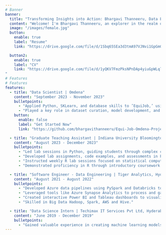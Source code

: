```yaml
---
# Banner
banner:
  title: "Transforming Insights into Action: Bhargavi Thanneeru, Data Enthusiast"
  content: "Welcome! I'm Bhargavi Thanneeru, an explorer in the realm of data science, passionate about unraveling insights and driving innovation. With a Bachelor's in Computer Science and a fervent dedication to learning, I'm committed to harnessing the power of data to tackle complex challenges and create meaningful impact. Let's embark on a journey of discovery together!"
  image: "/images/female.jpg"
  button:
    enable: true
    label: "Resume"
    link: "https://drive.google.com/file/d/1Sbq65SEa3d3tmA97VJNvi1GpGmGEFZdj/view?usp=drive_link"

  button2:
    enable: true
    label: "CV"
    link: "https://drive.google.com/file/d/1yQKV7FmzPksNPnDAp4yiuGpWLqlPugYc/view?usp=sharing
"
# Features
# Features
features:
  - title: "Data Scientist | Omdena"
    content: "September 2023 - November 2023"
    bulletpoints:
      - "Applied Python, SKLearn, and database skills to ’EquiJob,’ using advanced AI models (BERT, DistilBERT, RoBERTa, LSTM) to reduce job description bias and enhance inclusive hiring."
      - "Played a key role in dataset curation, model development, and project discussions, showcasing active participation, commitment to innovation, and a strong skill set in data science and AI technologies."
    button:
      enable: false
      label: "Get Started Now"
      link: "https://github.com/bhargavithanneeru/Equi-Job-Omdena-Project.git"

  - title: "Graduate Teaching Assistant | Indiana University Bloomington, USA"
    content: "August 2023 - December 2023"
    bulletpoints:
      - "Led lab sessions in Python, guiding students through complex coding concepts including data structures, algorithms, and computational analysis for Applied Algorithms course ."
      - "Developed lab assignments, code examples, and assessments in Python focused on simulation, optimization, and procedural problem-solving"
      - "Instructed weekly R lab sessions focused on statistical computing, data visualization, predictive modeling, and communicating analytical insights for  Statistical Analysis for Effective Decision Making course."
      - "Demonstrated proficiency in R through introductory coursework and teaching R labs as a Graduate Teaching Assistant."

  - title: "Software Engineer - Data Engineering | Tiger Analytics, Hyderabad, India"
    content: "August 2021 - August 2022"
    bulletpoints:
      - "Developed Azure data pipelines using PySpark and Databricks to ETL large datasets for business analytics applications."
      - "Leveraged tools like Azure Synapse Analytics to process and gain insights from huge volumes of data on the Azure cloud platform."
      - "Created interactive Power BI and Tableau dashboards to visualize key metrics."
      - "Skilled in Big Data Hadoop, Spark, AWS and Hive."

  - title: "Data Science Intern | Techimax IT Services Pvt Ltd, Hyderabad, India"
    content: "June 2019 - December 2019"
    bulletpoints:
      - "Gained valuable experience in creating machine learning models, specifically focusing on classification models. Utilizing Python and essential libraries such as NumPy, Pandas, and Scikit-learn, I successfully developed and trained these models. This hands-on experience significantly enhanced my proficiency in machine learning and data analysis."
---
```

